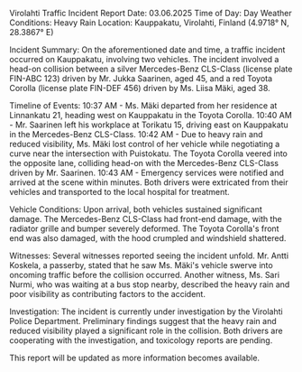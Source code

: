  Virolahti Traffic Incident Report
Date: 03.06.2025
Time of Day: Day
Weather Conditions: Heavy Rain
Location: Kauppakatu, Virolahti, Finland (4.9718° N, 28.3867° E)

Incident Summary:
On the aforementioned date and time, a traffic incident occurred on Kauppakatu, involving two vehicles. The incident involved a head-on collision between a silver Mercedes-Benz CLS-Class (license plate FIN-ABC 123) driven by Mr. Jukka Saarinen, aged 45, and a red Toyota Corolla (license plate FIN-DEF 456) driven by Ms. Liisa Mäki, aged 38.

Timeline of Events:
10:37 AM - Ms. Mäki departed from her residence at Linnankatu 21, heading west on Kauppakatu in the Toyota Corolla.
10:40 AM - Mr. Saarinen left his workplace at Torikatu 15, driving east on Kauppakatu in the Mercedes-Benz CLS-Class.
10:42 AM - Due to heavy rain and reduced visibility, Ms. Mäki lost control of her vehicle while negotiating a curve near the intersection with Puistokatu. The Toyota Corolla veered into the opposite lane, colliding head-on with the Mercedes-Benz CLS-Class driven by Mr. Saarinen.
10:43 AM - Emergency services were notified and arrived at the scene within minutes. Both drivers were extricated from their vehicles and transported to the local hospital for treatment.

Vehicle Conditions:
Upon arrival, both vehicles sustained significant damage. The Mercedes-Benz CLS-Class had front-end damage, with the radiator grille and bumper severely deformed. The Toyota Corolla's front end was also damaged, with the hood crumpled and windshield shattered.

Witnesses:
Several witnesses reported seeing the incident unfold. Mr. Antti Koskela, a passerby, stated that he saw Ms. Mäki's vehicle swerve into oncoming traffic before the collision occurred. Another witness, Ms. Sari Nurmi, who was waiting at a bus stop nearby, described the heavy rain and poor visibility as contributing factors to the accident.

Investigation:
The incident is currently under investigation by the Virolahti Police Department. Preliminary findings suggest that the heavy rain and reduced visibility played a significant role in the collision. Both drivers are cooperating with the investigation, and toxicology reports are pending.

This report will be updated as more information becomes available.